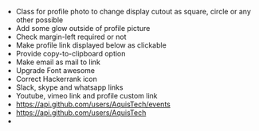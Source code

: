 * Class for profile photo to change display cutout as square, circle or any other possible
* Add some glow outside of profile picture
* Check margin-left required or not
* Make profile link displayed below as clickable
* Provide copy-to-clipboard option
* Make email as mail to link
* Upgrade Font awesome
* Correct Hackerrank icon
* Slack, skype and whatsapp links
* Youtube, vimeo link and profile custom link
* https://api.github.com/users/AquisTech/events
* https://api.github.com/users/AquisTech
*